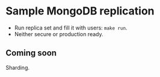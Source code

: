 # Sample MongoDB replication
- Run replica set and fill it with users: `make run`.
- Neither secure or production ready.

## Coming soon
Sharding.